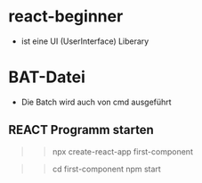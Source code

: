 # react-beginner

-   ist eine UI (UserInterface) Liberary

# BAT-Datei

-   Die Batch wird auch von cmd ausgeführt


## REACT Programm starten

>> npx create-react-app first-component

>> cd first-component
>> npm start